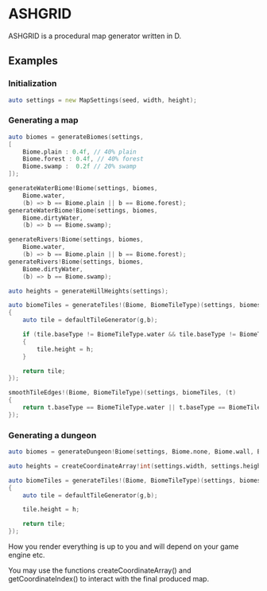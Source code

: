 # ASHGRID

ASHGRID is a procedural map generator written in D.

## Examples

### Initialization

```d
auto settings = new MapSettings(seed, width, height);
```

### Generating a map

```d
auto biomes = generateBiomes(settings,
[
    Biome.plain : 0.4f, // 40% plain
    Biome.forest : 0.4f, // 40% forest
    Biome.swamp :  0.2f // 20% swamp
]);

generateWaterBiome!Biome(settings, biomes,
    Biome.water,
    (b) => b == Biome.plain || b == Biome.forest);
generateWaterBiome!Biome(settings, biomes,
    Biome.dirtyWater,
    (b) => b == Biome.swamp);

generateRivers!Biome(settings, biomes,
    Biome.water,
    (b) => b == Biome.plain || b == Biome.forest);
generateRivers!Biome(settings, biomes,
    Biome.dirtyWater,
    (b) => b == Biome.swamp);

auto heights = generateHillHeights(settings);

auto biomeTiles = generateTiles!(Biome, BiomeTileType)(settings, biomes, heights, (g,b,h)
{
    auto tile = defaultTileGenerator(g,b);

    if (tile.baseType != BiomeTileType.water && tile.baseType != BiomeTileType.dirtyWater)
    {
        tile.height = h;
    }

    return tile;
});

smoothTileEdges!(Biome, BiomeTileType)(settings, biomeTiles, (t)
{
    return t.baseType == BiomeTileType.water || t.baseType == BiomeTileType.dirtyWater;
});
```

### Generating a dungeon

```d
auto biomes = generateDungeon!Biome(settings, Biome.none, Biome.wall, Biome.plain);

auto heights = createCoordinateArray!int(settings.width, settings.height);

auto biomeTiles = generateTiles!(Biome, BiomeTileType)(settings, biomes, heights, (g,b,h)
{
    auto tile = defaultTileGenerator(g,b);

    tile.height = h;

    return tile;
});
```

How you render everything is up to you and will depend on your game engine etc.

You may use the functions createCoordinateArray() and getCoordinateIndex() to interact with the final produced map.
